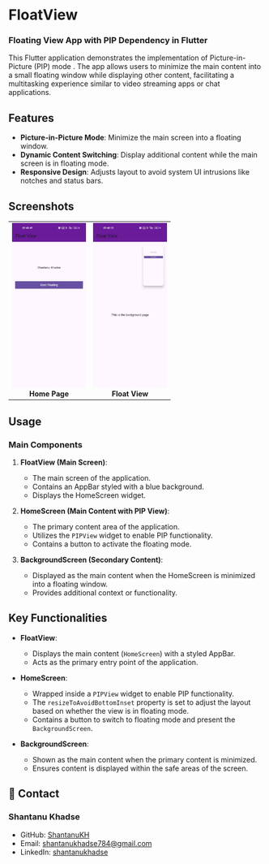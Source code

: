 # FloatView

###  Floating View App with PIP Dependency in Flutter

This Flutter application demonstrates the implementation of Picture-in-Picture (PIP) mode . The app allows users to minimize the main content into a small floating window while displaying other content, facilitating a multitasking experience similar to video streaming apps or chat applications.

## Features

- **Picture-in-Picture Mode**: Minimize the main screen into a floating window.
- **Dynamic Content Switching**: Display additional content while the main screen is in floating mode.
- **Responsive Design**: Adjusts layout to avoid system UI intrusions like notches and status bars.

## Screenshots 

<div align="center">
  <table>
    <tr>
      <td align="center">
        <img src="public/main.jpg" alt="HomePage" height="325">
        <br>
        <b>Home Page</b>
      </td>
      <td align="center">
        <img src="public/floating.jpg" alt="Float View" height="325">
        <br>
        <b>Float View</b>
      </td>
  
  </table>
</div>





## Usage

### Main Components

1. **FloatView (Main Screen)**:
   - The main screen of the application.
   - Contains an AppBar styled with a blue background.
   - Displays the HomeScreen widget.

2. **HomeScreen (Main Content with PIP View)**:
   - The primary content area of the application.
   - Utilizes the `PIPView` widget to enable PIP functionality.
   - Contains a button to activate the floating mode.

3. **BackgroundScreen (Secondary Content)**:
   - Displayed as the main content when the HomeScreen is minimized into a floating window.
   - Provides additional context or functionality.

## Key Functionalities

- **FloatView**:
  - Displays the main content (`HomeScreen`) with a styled AppBar.
  - Acts as the primary entry point of the application.

- **HomeScreen**:
  - Wrapped inside a `PIPView` widget to enable PIP functionality.
  - The `resizeToAvoidBottomInset` property is set to adjust the layout based on whether the view is in floating mode.
  - Contains a button to switch to floating mode and present the `BackgroundScreen`.

- **BackgroundScreen**:
  - Shown as the main content when the primary content is minimized.
  - Ensures content is displayed within the safe areas of the screen.


## 📧 Contact

### Shantanu Khadse
  
- GitHub: [ShantanuKH](https://github.com/ShantanuKH)
- Email: shantanukhadse784@gmail.com  
- LinkedIn: [shantanukhadse](https://www.linkedin.com/in/shantanu-khadse-a62585230/)  
